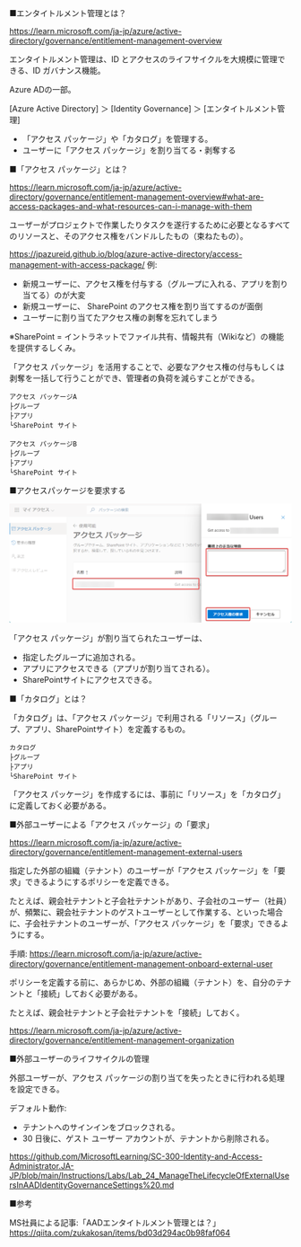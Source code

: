 ■エンタイトルメント管理とは？

https://learn.microsoft.com/ja-jp/azure/active-directory/governance/entitlement-management-overview

エンタイトルメント管理は、ID とアクセスのライフサイクルを大規模に管理できる、ID ガバナンス機能。

Azure ADの一部。

[Azure Active Directory] ＞ [Identity Governance] ＞ [エンタイトルメント管理]

- 「アクセス パッケージ」や「カタログ」を管理する。
- ユーザーに「アクセス パッケージ」を割り当てる・剥奪する

■「アクセス パッケージ」とは？

https://learn.microsoft.com/ja-jp/azure/active-directory/governance/entitlement-management-overview#what-are-access-packages-and-what-resources-can-i-manage-with-them

ユーザーがプロジェクトで作業したりタスクを遂行するために必要となるすべてのリソースと、そのアクセス権をバンドルしたもの（束ねたもの）。

https://jpazureid.github.io/blog/azure-active-directory/access-management-with-access-package/
例:

- 新規ユーザーに、アクセス権を付与する（グループに入れる、アプリを割り当てる）のが大変
- 新規ユーザーに、 SharePoint のアクセス権を割り当てするのが面倒
- ユーザーに割り当てたアクセス権の剥奪を忘れてしまう


※SharePoint = イントラネットでファイル共有、情報共有（Wikiなど）の機能を提供するしくみ。


「アクセス パッケージ」を活用することで、必要なアクセス権の付与もしくは剥奪を一括して行うことができ、管理者の負荷を減らすことができる。

```
アクセス パッケージA
├グループ
├アプリ
└SharePoint サイト

アクセス パッケージB
├グループ
├アプリ
└SharePoint サイト
```

■アクセスパッケージを要求する

![Alt text](image-3.png)

「アクセス パッケージ」が割り当てられたユーザーは、

- 指定したグループに追加される。
- アプリにアクセスできる（アプリが割り当てされる）。
- SharePointサイトにアクセスできる。

■「カタログ」とは？

「カタログ」は、「アクセス パッケージ」で利用される「リソース」（グループ、アプリ、SharePointサイト）を定義するもの。

```
カタログ
├グループ
├アプリ
└SharePoint サイト
```

「アクセス パッケージ」を作成するには、事前に「リソース」を「カタログ」に定義しておく必要がある。

■外部ユーザーによる「アクセス パッケージ」の「要求」

https://learn.microsoft.com/ja-jp/azure/active-directory/governance/entitlement-management-external-users

指定した外部の組織（テナント）のユーザーが「アクセス パッケージ」を「要求」できるようにするポリシーを定義できる。

たとえば、親会社テナントと子会社テナントがあり、子会社のユーザー（社員）が、頻繁に、親会社テナントのゲストユーザーとして作業する、といった場合に、子会社テナントのユーザーが、「アクセス パッケージ」を「要求」できるようにする。

手順: https://learn.microsoft.com/ja-jp/azure/active-directory/governance/entitlement-management-onboard-external-user

ポリシーを定義する前に、あらかじめ、外部の組織（テナント）を、自分のテナントと「接続」しておく必要がある。

たとえば、親会社テナントと子会社テナントを「接続」しておく。

https://learn.microsoft.com/ja-jp/azure/active-directory/governance/entitlement-management-organization

■外部ユーザーのライフサイクルの管理

外部ユーザーが、アクセス パッケージの割り当てを失ったときに行われる処理を設定できる。

デフォルト動作:
- テナントへのサインインをブロックされる。
- 30 日後に、ゲスト ユーザー アカウントが、テナントから削除される。

https://github.com/MicrosoftLearning/SC-300-Identity-and-Access-Administrator.JA-JP/blob/main/Instructions/Labs/Lab_24_ManageTheLifecycleOfExternalUsersInAADIdentityGovernanceSettings%20.md

■参考

MS社員による記事:「AADエンタイトルメント管理とは？」
https://qiita.com/zukakosan/items/bd03d294ac0b98faf064

